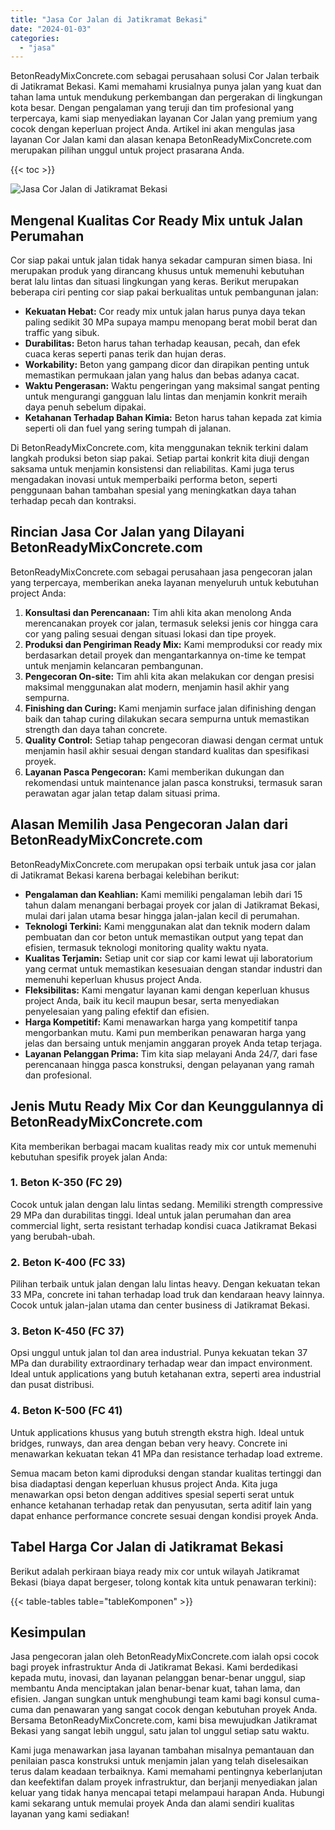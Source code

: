 ```yaml
---
title: "Jasa Cor Jalan di Jatikramat Bekasi"
date: "2024-01-03"
categories: 
  - "jasa"
---
```


BetonReadyMixConcrete.com sebagai perusahaan solusi Cor Jalan terbaik di Jatikramat Bekasi. Kami memahami krusialnya punya jalan yang kuat dan tahan lama untuk mendukung perkembangan dan pergerakan di lingkungan kota besar. Dengan pengalaman yang teruji dan tim profesional yang terpercaya, kami siap menyediakan layanan Cor Jalan yang premium yang cocok dengan keperluan project Anda. Artikel ini akan mengulas jasa layanan Cor Jalan kami dan alasan kenapa BetonReadyMixConcrete.com merupakan pilihan unggul untuk project prasarana Anda.

{{< toc >}}

![Jasa Cor Jalan di Jatikramat Bekasi](https://betoncor8.github.io/cor/harga-beton-readymix-concrete%20(36).png)

## Mengenal Kualitas Cor Ready Mix untuk Jalan Perumahan

Cor siap pakai untuk jalan tidak hanya sekadar campuran simen biasa. Ini merupakan produk yang dirancang khusus untuk memenuhi kebutuhan berat lalu lintas dan situasi lingkungan yang keras. Berikut merupakan beberapa ciri penting cor siap pakai berkualitas untuk pembangunan jalan:

- **Kekuatan Hebat:** Cor ready mix untuk jalan harus punya daya tekan paling sedikit 30 MPa supaya mampu menopang berat mobil berat dan traffic yang sibuk.
- **Durabilitas:** Beton harus tahan terhadap keausan, pecah, dan efek cuaca keras seperti panas terik dan hujan deras.
- **Workability:** Beton yang gampang dicor dan dirapikan penting untuk memastikan permukaan jalan yang halus dan bebas adanya cacat.
- **Waktu Pengerasan:** Waktu pengeringan yang maksimal sangat penting untuk mengurangi gangguan lalu lintas dan menjamin konkrit meraih daya penuh sebelum dipakai.
- **Ketahanan Terhadap Bahan Kimia:** Beton harus tahan kepada zat kimia seperti oli dan fuel yang sering tumpah di jalanan.

Di BetonReadyMixConcrete.com, kita menggunakan teknik terkini dalam langkah produksi beton siap pakai. Setiap partai konkrit kita diuji dengan saksama untuk menjamin konsistensi dan reliabilitas. Kami juga terus mengadakan inovasi untuk memperbaiki performa beton, seperti penggunaan bahan tambahan spesial yang meningkatkan daya tahan terhadap pecah dan kontraksi.

## Rincian Jasa Cor Jalan yang Dilayani BetonReadyMixConcrete.com

BetonReadyMixConcrete.com sebagai perusahaan jasa pengecoran jalan yang terpercaya, memberikan aneka layanan menyeluruh untuk kebutuhan project Anda:

1. **Konsultasi dan Perencanaan:** Tim ahli kita akan menolong Anda merencanakan proyek cor jalan, termasuk seleksi jenis cor hingga cara cor yang paling sesuai dengan situasi lokasi dan tipe proyek.
2. **Produksi dan Pengiriman Ready Mix:** Kami memproduksi cor ready mix berdasarkan detail proyek dan mengantarkannya on-time ke tempat untuk menjamin kelancaran pembangunan.
3. **Pengecoran On-site:** Tim ahli kita akan melakukan cor dengan presisi maksimal menggunakan alat modern, menjamin hasil akhir yang sempurna.
4. **Finishing dan Curing:** Kami menjamin surface jalan difinishing dengan baik dan tahap curing dilakukan secara sempurna untuk memastikan strength dan daya tahan concrete.
5. **Quality Control:** Setiap tahap pengecoran diawasi dengan cermat untuk menjamin hasil akhir sesuai dengan standard kualitas dan spesifikasi proyek.
6. **Layanan Pasca Pengecoran:** Kami memberikan dukungan dan rekomendasi untuk maintenance jalan pasca konstruksi, termasuk saran perawatan agar jalan tetap dalam situasi prima.

## Alasan Memilih Jasa Pengecoran Jalan dari BetonReadyMixConcrete.com

BetonReadyMixConcrete.com merupakan opsi terbaik untuk jasa cor jalan di Jatikramat Bekasi karena berbagai kelebihan berikut:

- **Pengalaman dan Keahlian:** Kami memiliki pengalaman lebih dari 15 tahun dalam menangani berbagai proyek cor jalan di Jatikramat Bekasi, mulai dari jalan utama besar hingga jalan-jalan kecil di perumahan.
- **Teknologi Terkini:** Kami menggunakan alat dan teknik modern dalam pembuatan dan cor beton untuk memastikan output yang tepat dan efisien, termasuk teknologi monitoring quality waktu nyata.
- **Kualitas Terjamin:** Setiap unit cor siap cor kami lewat uji laboratorium yang cermat untuk memastikan kesesuaian dengan standar industri dan memenuhi keperluan khusus project Anda.
- **Fleksibilitas:** Kami mengatur layanan kami dengan keperluan khusus project Anda, baik itu kecil maupun besar, serta menyediakan penyelesaian yang paling efektif dan efisien.
- **Harga Kompetitif:** Kami menawarkan harga yang kompetitif tanpa mengorbankan mutu. Kami pun memberikan penawaran harga yang jelas dan bersaing untuk menjamin anggaran proyek Anda tetap terjaga.
- **Layanan Pelanggan Prima:** Tim kita siap melayani Anda 24/7, dari fase perencanaan hingga pasca konstruksi, dengan pelayanan yang ramah dan profesional.

## Jenis Mutu Ready Mix Cor dan Keunggulannya di BetonReadyMixConcrete.com

Kita memberikan berbagai macam kualitas ready mix cor untuk memenuhi kebutuhan spesifik proyek jalan Anda:

### 1\. Beton K-350 (FC 29)

Cocok untuk jalan dengan lalu lintas sedang. Memiliki strength compressive 29 MPa dan durabilitas tinggi. Ideal untuk jalan perumahan dan area commercial light, serta resistant terhadap kondisi cuaca Jatikramat Bekasi yang berubah-ubah.

### 2\. Beton K-400 (FC 33)

Pilihan terbaik untuk jalan dengan lalu lintas heavy. Dengan kekuatan tekan 33 MPa, concrete ini tahan terhadap load truk dan kendaraan heavy lainnya. Cocok untuk jalan-jalan utama dan center business di Jatikramat Bekasi.

### 3\. Beton K-450 (FC 37)

Opsi unggul untuk jalan tol dan area industrial. Punya kekuatan tekan 37 MPa dan durability extraordinary terhadap wear dan impact environment. Ideal untuk applications yang butuh ketahanan extra, seperti area industrial dan pusat distribusi.

### 4\. Beton K-500 (FC 41)

Untuk applications khusus yang butuh strength ekstra high. Ideal untuk bridges, runways, dan area dengan beban very heavy. Concrete ini menawarkan kekuatan tekan 41 MPa dan resistance terhadap load extreme.

Semua macam beton kami diproduksi dengan standar kualitas tertinggi dan bisa diadaptasi dengan keperluan khusus project Anda. Kita juga menawarkan opsi beton dengan additives spesial seperti serat untuk enhance ketahanan terhadap retak dan penyusutan, serta aditif lain yang dapat enhance performance concrete sesuai dengan kondisi proyek Anda.

## Tabel Harga Cor Jalan di Jatikramat Bekasi

Berikut adalah perkiraan biaya ready mix cor untuk wilayah Jatikramat Bekasi (biaya dapat bergeser, tolong kontak kita untuk penawaran terkini):

{{< table-tables table="tableKomponen" >}}

## Kesimpulan

Jasa pengecoran jalan oleh BetonReadyMixConcrete.com ialah opsi cocok bagi proyek infrastruktur Anda di Jatikramat Bekasi. Kami berdedikasi kepada mutu, inovasi, dan layanan pelanggan benar-benar unggul, siap membantu Anda menciptakan jalan benar-benar kuat, tahan lama, dan efisien. Jangan sungkan untuk menghubungi team kami bagi konsul cuma-cuma dan penawaran yang sangat cocok dengan kebutuhan proyek Anda. Bersama BetonReadyMixConcrete.com, kami bisa mewujudkan Jatikramat Bekasi yang sangat lebih unggul, satu jalan tol unggul setiap satu waktu.

Kami juga menawarkan jasa layanan tambahan misalnya pemantauan dan penilaian pasca konstruksi untuk menjamin jalan yang telah diselesaikan terus dalam keadaan terbaiknya. Kami memahami pentingnya keberlanjutan dan keefektifan dalam proyek infrastruktur, dan berjanji menyediakan jalan keluar yang tidak hanya mencapai tetapi melampaui harapan Anda. Hubungi kami sekarang untuk memulai proyek Anda dan alami sendiri kualitas layanan yang kami sediakan!
